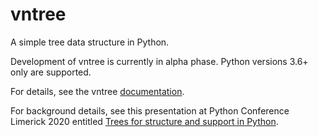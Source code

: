 # vntree
A simple tree data structure in Python.

Development of vntree is currently in alpha phase. Python versions 3.6+ only are supported.

For details, see the vntree [documentation](https://qwilka.github.io/vntree/).

For background details, see this presentation at Python Conference Limerick 2020 entitled [Trees for structure and support in Python](https://qwilka.github.io/talk/2020-02-29_pycon_limerick/).
